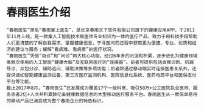 # 春雨医生介绍
    “春雨医生”原名“春雨掌上医生”，是北京春雨天下软件有限公司旗下的健康应用APP，于2011年11月上线，是一款集人工智能技术和医师专业知识为一体的医疗产品，致力于用科技手段帮助人们更清楚的了解自我需求、掌握健康信息，于寻医问药过程中获取更为便捷、专业、优质和经济的建议与服务；缓解“看病难、看病贵”的医疗状况。
    “春雨医生”凭借“自诊”和“问诊”两大核心功能，经过6年多的沉淀和积累，逐步进化为健康领域高频次使用的人工智能“健康大脑”及互联网医疗的“连接器”。前者可提供包括自我诊断、机器导诊、众包分诊、辅助追问、辅助决策等多项功能；后者除通过移动端实时连接医患关系外，还提供诸如智能健康监测设备、第三方医疗监测机构、医院信息化系统、医药电商平台和医保支付平台等功能。
    截止2017年8月，“春雨医生”已发展成为覆盖17个一级科室、吸引50万+公立医院执业医师、服务患者2亿+人次并积累数亿条健康数据信息的大型移动医疗服务平台。春雨医生从一款简单易用的移动产品已演变成为整个春雨企业的特色标识。

